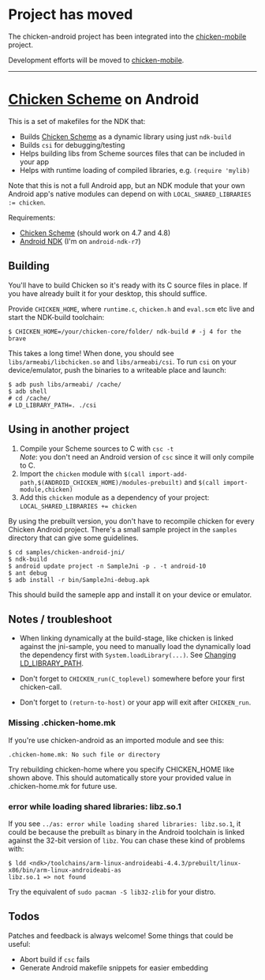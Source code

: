    [chicken-mobile]: https://github.com/Adellica/chicken-mobile/tree/master/android

# Project has moved

The chicken-android project has been integrated into the 
[chicken-mobile] project.

Development efforts will be moved to [chicken-mobile].

  [Chicken Scheme]: http://call-cc.org
  [Android NDK]: http://developer.android.com/sdk/ndk/index.html
  [Changing LD_LIBRARY_PATH]: http://groups.google.com/group/android-ndk/browse_thread/thread/da2cb8cdeca854a5/77fb7dd33bb376f7

---


# [Chicken Scheme] on Android

This is a set of makefiles for the NDK that:

* Builds [Chicken Scheme] as a dynamic library using just `ndk-build`
* Builds `csi` for debugging/testing
* Helps building libs from Scheme sources files that can be included in your app
* Helps with runtime loading of compiled libraries, e.g. `(require 'mylib)`

Note that this is not a full Android app, but an NDK module that your own Android app's native modules 
can depend on with `LOCAL_SHARED_LIBRARIES := chicken`.

Requirements:

* [Chicken Scheme] \(should work on 4.7 and 4.8) 
* [Android NDK] \(I'm on `android-ndk-r7`)

## Building 

You'll have to build Chicken so it's ready with its C source files in place. If you have already built it for your desktop, this should suffice. 

Provide `CHICKEN_HOME`, where `runtime.c`, `chicken.h` and `eval.scm` etc live and start the NDK-build toolchain:

    $ CHICKEN_HOME=/your/chicken-core/folder/ ndk-build # -j 4 for the brave

This takes a long time! When done, you should see `libs/armeabi/libchicken.so` and `libs/armeabi/csi`. 
To run `csi` on your device/emulator, push the binaries to a writeable place and launch:

    $ adb push libs/armeabi/ /cache/
    $ adb shell
    # cd /cache/
    # LD_LIBRARY_PATH=. ./csi

## Using in another project

1. Compile your Scheme sources to C with `csc -t`  
   *Note*: you don't need an Android version of `csc` since it will only compile to C.
1. Import the `chicken` module with 
   `$(call import-add-path,$(ANDROID_CHICKEN_HOME)/modules-prebuilt)` and
   `$(call import-module,chicken)`
1. Add this `chicken` module as a dependency of your project: `LOCAL_SHARED_LIBRARIES += chicken`

By using the prebuilt version, you don't have to recompile chicken for every Chicken Android project. 
There's a small sample project in the `samples` directory that can give some guidelines. 

    $ cd samples/chicken-android-jni/
    $ ndk-build
    $ android update project -n SampleJni -p . -t android-10
    $ ant debug
    $ adb install -r bin/SampleJni-debug.apk

This should build the sameple app and install it on your device or emulator.

## Notes / troubleshoot

* When linking dynamically at the build-stage, 
like chicken is linked against the jni-sample, you need to manually load the dynamically load the dependency
first with `System.loadLibrary(...)`. See [Changing LD_LIBRARY_PATH].

* Don't forget to `CHICKEN_run(C_toplevel)` somewhere before your first chicken-call.

* Don't forget to `(return-to-host)` or your app will exit after `CHICKEN_run`.

### Missing .chicken-home.mk

If you're use chicken-android as an imported module and see this:

    .chicken-home.mk: No such file or directory
    
Try rebuilding chicken-home where you specify CHICKEN_HOME like shown above. This should automatically store your provided value in .chicken-home.mk for future use.

### error while loading shared libraries: libz.so.1

If you see `../as: error while loading shared libraries: libz.so.1`, 
it could be because the prebuilt `as` binary 
in the Android toolchain is linked against the 32-bit version of `libz`. 
You can chase these kind of problems with:

    $ ldd <ndk>/toolchains/arm-linux-androideabi-4.4.3/prebuilt/linux-x86/bin/arm-linux-androideabi-as
    libz.so.1 => not found

Try the equivalent of `sudo pacman -S lib32-zlib` for your distro. 

## Todos

Patches and feedback is always welcome! Some things that could be useful:

* Abort build if `csc` fails
* Generate Android makefile snippets for easier embedding